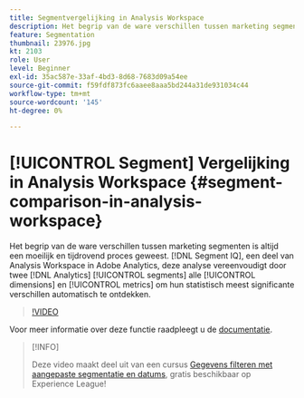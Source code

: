 ```yaml
---
title: Segmentvergelijking in Analysis Workspace
description: Het begrip van de ware verschillen tussen marketing segmenten is altijd een moeilijk en tijdrovend proces geweest. Segment IQ, onderdeel van Analysis Workspace in Adobe Analytics, vereenvoudigt deze analyse door twee Analytics-segmenten te onderzoeken voor al uw dimensies en maatstaven om automatisch hun statistisch meest significante verschillen te ontdekken.
feature: Segmentation
thumbnail: 23976.jpg
kt: 2103
role: User
level: Beginner
exl-id: 35ac587e-33af-4bd3-8d68-7683d09a54ee
source-git-commit: f59fdf873fc6aaee8aaa5bd244a31de931034c44
workflow-type: tm+mt
source-wordcount: '145'
ht-degree: 0%

---
```


# [!UICONTROL Segment] Vergelijking in Analysis Workspace {#segment-comparison-in-analysis-workspace}

Het begrip van de ware verschillen tussen marketing segmenten is altijd een moeilijk en tijdrovend proces geweest. [!DNL Segment IQ], een deel van Analysis Workspace in Adobe Analytics, deze analyse vereenvoudigt door twee [!DNL Analytics] [!UICONTROL segments] alle [!UICONTROL dimensions] en [!UICONTROL metrics] om hun statistisch meest significante verschillen automatisch te ontdekken.

>[!VIDEO](https://video.tv.adobe.com/v/23976/?quality=12)

Voor meer informatie over deze functie raadpleegt u de [documentatie](https://experienceleague.adobe.com/docs/analytics/analyze/analysis-workspace/panels/segment-comparison/segment-comparison.html?lang=en).

>[!INFO]
>
> Deze video maakt deel uit van een cursus [Gegevens filteren met aangepaste segmentatie en datums](https://experienceleague.adobe.com/?recommended=Analytics-U-1-2021.1.filterdata), gratis beschikbaar op Experience League!
